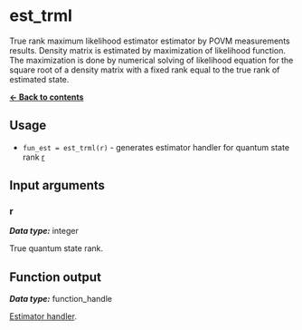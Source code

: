 # est_trml
True rank maximum likelihood estimator estimator by POVM measurements results. Density matrix is estimated by maximization of likelihood function. The maximization is done by numerical solving of likelihood equation for the square root of a density matrix with a fixed rank equal to the true rank of estimated state.

[**&#8592; Back to contents**](README.md)

## Usage
* `fun_est = est_trml(r)` - generates estimator handler for quantum state rank [r](#arg-r)

## <a name="args">Input arguments</a>

### <a name="arg-r">r</a>
_**Data type:**_ integer

True quantum state rank.

## <a name="output">Function output</a>
_**Data type:**_ function_handle

[Estimator handler](qtb_analyze.md#arg-fun_est).
